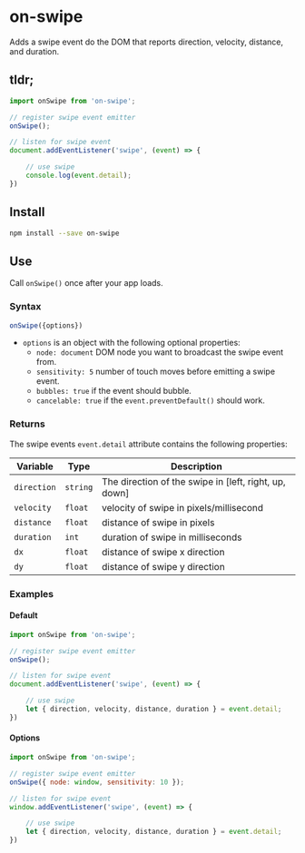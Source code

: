 # on-swipe
Adds a swipe event do the DOM that reports direction, velocity, distance, and duration.

## tldr;
```js
import onSwipe from 'on-swipe';

// register swipe event emitter
onSwipe();

// listen for swipe event
document.addEventListener('swipe', (event) => {

    // use swipe
    console.log(event.detail);
})
```

## Install
```sh
npm install --save on-swipe
```

## Use
Call `onSwipe()` once after your app loads.

### Syntax
```js 
onSwipe({options})
```
* `options` is an object with the following optional properties:
  + `node: document` DOM node you want to broadcast the swipe event from.
  + `sensitivity: 5` number of touch moves before emitting a swipe event.
  + `bubbles: true` if the event should bubble.
  + `cancelable: true` if the `event.preventDefault()` should work.

### Returns
The swipe events `event.detail` attribute contains the following properties:

| Variable | Type | Description |
|----------|------|-------------|
| `direction`   | `string` | The direction of the swipe in [left, right, up, down]|
| `velocity` | `float` | velocity of swipe in pixels/millisecond |
| `distance` | `float` | distance of swipe in pixels |
| `duration` | `int` | duration of swipe in milliseconds |
| `dx` | `float` | distance of swipe x direction |
| `dy` | `float` | distance of swipe y direction |

### Examples
#### Default

```js
import onSwipe from 'on-swipe';

// register swipe event emitter
onSwipe();

// listen for swipe event
document.addEventListener('swipe', (event) => {

    // use swipe
    let { direction, velocity, distance, duration } = event.detail;
})
```

#### Options

```js
import onSwipe from 'on-swipe';

// register swipe event emitter
onSwipe({ node: window, sensitivity: 10 });

// listen for swipe event
window.addEventListener('swipe', (event) => {

    // use swipe
    let { direction, velocity, distance, duration } = event.detail;
})
```
